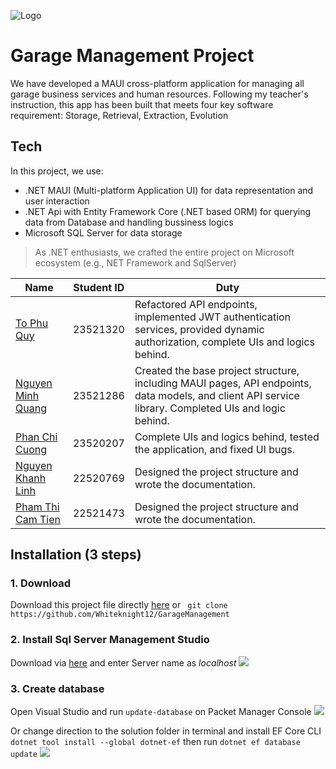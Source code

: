 
![Logo](https://www.uit.edu.vn/sites/vi/files/banner_uit.png)


# Garage Management Project
We have developed a MAUI cross-platform application for managing all garage business services and human resources. Following my teacher's instruction, this app has been built that meets four key software requirement: Storage, Retrieval, Extraction, Evolution
## Tech 
In this project, we use: 
- .NET MAUI (Multi-platform Application UI) for data representation and user interaction 
- .NET Api with Entity Framework Core (.NET based ORM) for querying data from Database and handling bussiness logics 
- Microsoft SQL Server for data storage 

> As .NET enthusiasts, we crafted the entire project on Microsoft ecosystem (e.g., NET Framework and SqlServer)  

| Name | Student ID | Duty|
| ------ | ------ |------|
| [To Phu Quy](https://github.com/seven-up-seven) | 23521320 | Refactored API endpoints, implemented JWT authentication services, provided dynamic authorization, complete UIs and logics behind.|
| [Nguyen Minh Quang](https://github.com/Whiteknight12) | 23521286 |Created the base project structure, including MAUI pages, API endpoints, data models, and client API service library. Completed UIs and logic behind.|
| [Phan Chi Cuong]() |23520207 |Complete UIs and logics behind, tested the application, and fixed UI bugs.|
| [Nguyen Khanh Linh]() |22520769 |	Designed the project structure and wrote the documentation.|
| [Pham Thi Cam Tien]()| 22521473|	Designed the project structure and wrote the documentation.|


## Installation (3 steps)

### 1. Download 
Download this project file directly [here](https://github.com/Whiteknight12/GarageManagement/archive/refs/heads/main.zip) or ``` git clone https://github.com/Whiteknight12/GarageManagement```
### 2. Install Sql Server Management Studio
Download via [here](https://www.microsoft.com/en-us/sql-server/sql-server-downloads) and enter Server name as _localhost_
![](https://i.ibb.co/mFr1GmDZ/Screenshot-2025-05-25-115516.png)
### 3. Create database 
Open Visual Studio and run ```update-database``` on Packet Manager Console 
![](https://i.ibb.co/ymdKDNSX/Screenshot-2025-05-25-113406.png)

Or change direction to the solution folder in terminal and install EF Core CLI ``` dotnet tool install --global dotnet-ef
``` then run ```dotnet ef database update```
![](https://i.ibb.co/0pwMWNLC/Screenshot-2025-05-25-114458.png)
